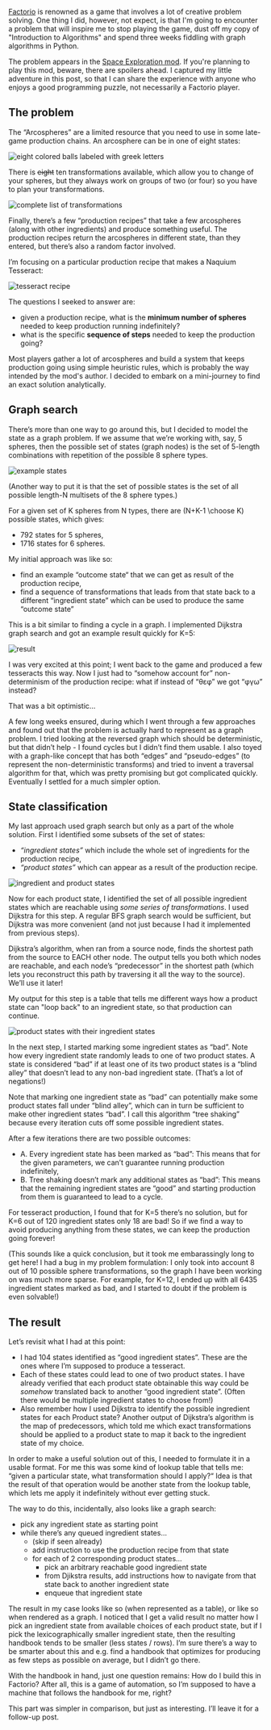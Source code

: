 <!--
.. title: Solving Arcospheres
.. slug: solving-arcospheres
.. date: 2024-09-03 12:00:00 UTC
.. tags:
.. category: dev
.. link:
.. description:
.. type: text
.. has_math: true
.. status: draft
-->

[Factorio][factorio] is renowned as a game that involves a lot of creative problem solving. One thing I did, however, not expect, is that I'm going to encounter a problem that will inspire me to stop playing the game, dust off my copy of "Introduction to Algorithms" and spend three weeks fiddling with graph algorithms in Python.

The problem appears in the [Space Exploration mod][se]. If you're planning to play this mod, beware, there are spoilers ahead. I captured my little adventure in this post, so that I can share the experience with anyone who enjoys a good programming puzzle, not necessarily a Factorio player.

<!--more-->

## The problem

The “Arcospheres” are a limited resource that you need to use in some late-game production chains. An arcosphere can be in one of eight states:

![eight colored balls labeled with greek letters](/images/arco/spheres.svg)

There is ~~eight~~ ten transformations available, which allow you to change of your spheres, but they always work on groups of two (or four) so you have to plan your transformations.

![complete list of transformations](/images/arco/recipes.svg)

Finally, there’s a few “production recipes” that take a few arcospheres (along with other ingredients) and produce something useful. The production recipes return the arcospheres in different state, than they entered, but there’s also a random factor involved.

I’m focusing on a particular production recipe that makes a Naquium Tesseract:

![tesseract recipe](/images/arco/tess-recipe.svg)

The questions I seeked to answer are:

- given a production recipe, what is the **minimum number of spheres** needed to keep production running indefinitely?
- what is the specific **sequence of steps** needed to keep the production going?

Most players gather a lot of arcospheres and build a system that keeps production going using simple heuristic rules, which is probably the way intended by the mod's author. I decided to embark on a mini-journey to find an exact solution analytically.

## Graph search

There’s more than one way to go around this, but I decided to model the state as a graph problem. If we assume that we’re working with, say, 5 spheres, then the possible set of states (graph nodes) is the set of 5-length combinations with repetition of the possible 8 sphere types.

![example states](/images/arco/combinations.svg)

(Another way to put it is that the set of possible states is the set of all possible length-N multisets of the 8 sphere types.)

For a given set of K spheres from N types, there are \(N+K-1 \choose K\) possible states, which gives:

- 792 states for 5 spheres,
- 1716 states for 6 spheres.

My initial approach was like so:

- find an example “outcome state“ that we can get as result of the production recipe,
- find a sequence of transformations that leads from that state back to a different “ingredient state” which can be used to produce the same “outcome state”

This is a bit similar to finding a cycle in a graph. I implemented Dijkstra graph search and got an example result quickly for K=5:

![result](/images/arco/steps.svg)

I was very excited at this point; I went back to the game and produced a few tesseracts this way. Now I just had to “somehow account for” non-determinism of the production recipe: what if instead of “θεφ” we got “φγω” instead?

That was a bit optimistic…

A few long weeks ensured, during which I went through a few approaches and found out that the problem is actually hard to represent as a graph problem. I tried looking at the reversed graph which should be deterministic, but that didn’t help - I found cycles but I didn’t find them usable. I also toyed with a graph-like concept that has both “edges” and “pseudo-edges” (to represent the non-deterministic transforms) and tried to invent a traversal algorithm for that, which was pretty promising but got complicated quickly. Eventually I settled for a much simpler option.

## State classification

My last approach used graph search but only as a part of the whole solution. First I identified some subsets of the set of states:

- *“ingredient states”* which include the whole set of ingredients for the production recipe,
- *“product states”* which can appear as a result of the production recipe.

![ingredient and product states](/images/classify.svg)

Now for each product state, I identified the set of all possible ingredient states which are reachable using *some series of transformations*. I used Dijkstra for this step. A regular BFS graph search would be sufficient, but Dijkstra was more convenient (and not just because I had it implemented from previous steps).

Dijkstra’s algorithm, when ran from a source node, finds the shortest path from the source to EACH other node. The output tells you both which nodes are reachable, and each node’s “predecessor” in the shortest path (which lets you reconstruct this path by traversing it all the way to the source). We’ll use it later!

My output for this step is a table that tells me different ways how a product state can "loop back" to an ingredient state, so that production can continue.

![product states with their ingredient states](/images/classify2.svg)

In the next step, I started marking some ingredient states as “bad”. Note how every ingredient state randomly leads to one of two product states. A state is considered “bad” if at least one of its two product states is a “blind alley” that doesn’t lead to any non-bad ingredient state. (That’s a lot of negations!)

Note that marking one ingredient state as “bad” can potentially make some product states fall under “blind alley”, which can in turn be sufficient to make other ingredient states “bad”. I call this algorithm “tree shaking” because every iteration cuts off some possible ingredient states.

After a few iterations there are two possible outcomes:

- A. Every ingredient state has been marked as “bad”: This means that for the given parameters, we can’t guarantee running production indefinitely,
- B. Tree shaking doesn’t mark any additional states as “bad”: This means that the remaining ingredient states are “good” and starting production from them is guaranteed to lead to a cycle.

For tesseract production, I found that for K=5 there’s no solution, but for K=6 out of 120 ingredient states only 18 are bad! So if we find a way to avoid producing anything from these states, we can keep the production going forever!

(This sounds like a quick conclusion, but it took me embarassingly long to get here! I had a bug in my problem formulation: I only took into account 8 out of 10 possible sphere transformations, so the graph I have been working on was much more sparse. For example, for K=12, I ended up with all 6435 ingredient states marked as bad, and I started to doubt if the problem is even solvable!)

## The result

Let’s revisit what I had at this point:

- I had 104 states identified as “good ingredient states”. These are the ones where I’m supposed to produce a tesseract.
- Each of these states could lead to one of two product states. I have already verified that each product state obtainable this way could be *somehow* translated back to another “good ingredient state”. (Often there would be multiple ingredient states to choose from!)
- Also remember how I used Dijkstra to identify the possible ingredient states for each Product state? Another output of Dijkstra’s algorithm is the map of predecessors, which told me which exact transformations should be applied to a product state to map it back to the ingredient state of my choice.

In order to make a useful solution out of this, I needed to formulate it in a usable format. For me this was some kind of lookup table that tells me: “given a particular state, what transformation should I apply?“ Idea is that the result of that operation would be another state from the lookup table, which lets me apply it indefinitely without ever getting stuck.

The way to do this, incidentally, also looks like a graph search:

- pick any ingredient state as starting point
- while there’s any queued ingredient states…
    - (skip if seen already)
    - add instruction to use the production recipe from that state
    - for each of 2 corresponding product states…
        - pick an arbitrary reachable good ingredient state
        - from Djikstra results, add instructions how to navigate from that state back to another ingredient state
        - enqueue that ingredient state

The result in my case looks like so (when represented as a table), or like so when rendered as a graph. I noticed that I get a valid result no matter how I pick an ingredient state from available choices of each product state, but if I pick the lexicographically smaller ingredient state, then the resulting handbook tends to be smaller (less states / rows). I’m sure there’s a way to be smarter about this and e.g. find a handbook that optimizes for producing as few steps as possible on average, but I didn’t go there.

With the handbook in hand, just one question remains: How do I build this in Factorio? After all, this is a game of automation, so I’m supposed to have a machine that follows the handbook for me, right? 

This part was simpler in comparison, but just as interesting. I’ll leave it for a follow-up post.

[factorio]: https://factorio.com/
[se]: https://mods.factorio.com/mod/space-exploration